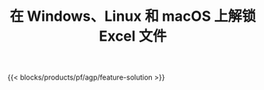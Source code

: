 ﻿---
title: 在 Windows、Linux 和 macOS 上解锁 Excel 文件 
url: /zh/unlock
description: 免费的应用程序和 API 可解除对 XLS、XLSX 和 ODS 文件的保护
---
{{< blocks/products/pf/agp/feature-solution >}} 

